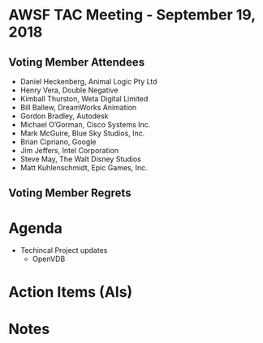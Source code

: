 # AWSF TAC Meeting - September 19, 2018

## Voting Member Attendees

- Daniel Heckenberg, Animal Logic Pty Ltd
- Henry Vera, Double Negative
- Kimball Thurston, Weta Digital Limited
- Bill Ballew, DreamWorks Animation
- Gordon Bradley, Autodesk
- Michael O’Gorman, Cisco Systems Inc.
- Mark McGuire, Blue Sky Studios, Inc.
- Brian Cipriano, Google
- Jim Jeffers, Intel Corporation
- Steve May, The Walt Disney Studios
- Matt Kuhlenschmidt, Epic Games, Inc.

## Voting Member Regrets

# Agenda

- Techincal Project updates
  - OpenVDB

# Action Items (AIs)

# Notes
